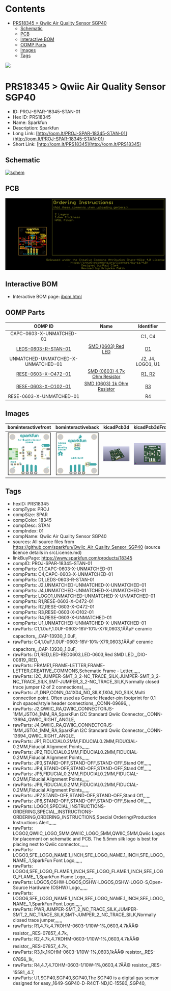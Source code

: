 



Contents
========

* [PRS18345 > Qwiic Air Quality Sensor SGP40](#prs18345--qwiic-air-quality-sensor-sgp40)
	* [Schematic](#schematic)
	* [PCB](#pcb)
	* [Interactive BOM](#interactive-bom)
	* [OOMP Parts](#oomp-parts)
	* [Images](#images)
	* [Tags](#tags)
  
![][im]
# PRS18345 > Qwiic Air Quality Sensor SGP40

- ID: PROJ-SPAR-18345-STAN-01
- Hex ID: PRS18345
- Name: Sparkfun
- Description: Sparkfun
- Long Link: [http://oom.lt/PROJ-SPAR-18345-STAN-01](http://oom.lt/PROJ-SPAR-18345-STAN-01)
- Short Link: [http://oom.lt/PRS18345](http://oom.lt/PRS18345)

## Schematic
  
[![schem](eagleSchemImage.png)](eagleSchemImage.png)
## PCB
  
[![pcb](eagleImage.png)](eagleImage.png)
## Interactive BOM

- Interactive BOM page: [ibom.html](https://htmlpreview.github.io/?https://github.com/oomlout/oomlout_OOMP_projects/blob/main/PROJ-SPAR-18345-STAN-01/kicad/bom/ibom.html)

## OOMP Parts
  

|OOMP ID|Name|Identifier|
| :---: | :---: | :---: |
|CAPC-0603-X-UNMATCHED-01||C1, C4|
|[LEDS-0603-R-STAN-01](https://github.com/oomlout/oomlout_OOMP_parts/tree/main/LEDS-0603-R-STAN-01/)|[SMD (0603) Red LED](https://github.com/oomlout/oomlout_OOMP_parts/tree/main/LEDS-0603-R-STAN-01/)|[D1](https://github.com/oomlout/oomlout_OOMP_parts/tree/main/LEDS-0603-R-STAN-01/)|
|UNMATCHED-UNMATCHED-X-UNMATCHED-01||J2, J4, LOGO1, U1|
|[RESE-0603-X-O472-01](https://github.com/oomlout/oomlout_OOMP_parts/tree/main/RESE-0603-X-O472-01/)|[SMD (0603) 4.7k Ohm Resistor](https://github.com/oomlout/oomlout_OOMP_parts/tree/main/RESE-0603-X-O472-01/)|[R1, R2](https://github.com/oomlout/oomlout_OOMP_parts/tree/main/RESE-0603-X-O472-01/)|
|[RESE-0603-X-O102-01](https://github.com/oomlout/oomlout_OOMP_parts/tree/main/RESE-0603-X-O102-01/)|[SMD (0603) 1k Ohm Resistor](https://github.com/oomlout/oomlout_OOMP_parts/tree/main/RESE-0603-X-O102-01/)|[R3](https://github.com/oomlout/oomlout_OOMP_parts/tree/main/RESE-0603-X-O102-01/)|
|RESE-0603-X-UNMATCHED-01||R4|

## Images
  
  

|bominteractivefront|bominteractiveback|kicadPcb3d|kicadPcb3dFront|kicadPcb3dBack|eagleImage|eagleSchemImage|pcbdraw|pcbdrawback|
| :---: | :---: | :---: | :---: | :---: | :---: | :---: | :---: | :---: |
|[![bominteractivefront](bomFront_140.png)](bomFront.png)|[![bominteractiveback](bomBack_140.png)](bomBack.png)|[![kicadPcb3d](kicadPcb3d_140.png)](kicadPcb3d.png)|[![kicadPcb3dFront](kicadPcb3dFront_140.png)](kicadPcb3dFront.png)|[![kicadPcb3dBack](kicadPcb3dBack_140.png)](kicadPcb3dBack.png)|[![eagleImage](eagleImage_140.png)](eagleImage.png)|[![eagleSchemImage](eagleSchemImage_140.png)](eagleSchemImage.png)|[![pcbdraw](pcbdraw_140.png)](pcbdraw.png)|[![pcbdrawback](pcbdrawBack_140.png)](pcbdrawBack.png)|

## Tags

- hexID: PRS18345
- oompType: PROJ
- oompSize: SPAR
- oompColor: 18345
- oompDesc: STAN
- oompIndex: 01
- oompName: Qwiic Air Quality Sensor SGP40
- sources: All source files from https://github.com/sparkfun/Qwiic_Air_Quality_Sensor_SGP40 (source licence details in srcLicense.md)
- linkBuyPage: https://www.sparkfun.com/products/18345
- oompID: PROJ-SPAR-18345-STAN-01
- oompParts: C1,CAPC-0603-X-UNMATCHED-01
- oompParts: C4,CAPC-0603-X-UNMATCHED-01
- oompParts: D1,LEDS-0603-R-STAN-01
- oompParts: J2,UNMATCHED-UNMATCHED-X-UNMATCHED-01
- oompParts: J4,UNMATCHED-UNMATCHED-X-UNMATCHED-01
- oompParts: LOGO1,UNMATCHED-UNMATCHED-X-UNMATCHED-01
- oompParts: R1,RESE-0603-X-O472-01
- oompParts: R2,RESE-0603-X-O472-01
- oompParts: R3,RESE-0603-X-O102-01
- oompParts: R4,RESE-0603-X-UNMATCHED-01
- oompParts: U1,UNMATCHED-UNMATCHED-X-UNMATCHED-01
- rawParts: C1,1.0uF,1.0UF-0603-16V-10%-X7R,0603,1ÃÂµF ceramic capacitors,,,CAP-13930,,1.0uF,
- rawParts: C4,1.0uF,1.0UF-0603-16V-10%-X7R,0603,1ÃÂµF ceramic capacitors,,,CAP-13930,,1.0uF,
- rawParts: D1,RED,LED-RED0603,LED-0603,Red SMD LED,,,DIO-00819,,RED,
- rawParts: FRAME1,FRAME-LETTER,FRAME-LETTER,CREATIVE_COMMONS,Schematic Frame - Letter,,,,,,
- rawParts: I2C,JUMPER-SMT_3_2-NC_TRACE_SILK,JUMPER-SMT_3_2-NC_TRACE_SILK,SMT-JUMPER_3_2-NC_TRACE_SILK,Normally closed trace jumper (2 of 2 connections),,,,,,
- rawParts: J1,DNP,CONN_041X04_NO_SILK,1X04_NO_SILK,Multi connection point. Often used as Generic Header-pin footprint for 0.1 inch spaced/style header connections,,,CONN-09696,,,
- rawParts: J2,QWIIC_RA,QWIIC_CONNECTORJS-1MM,JST04_1MM_RA,SparkFun I2C Standard Qwiic Connector,,,CONN-13694,,QWIIC_RIGHT_ANGLE,
- rawParts: J4,QWIIC_RA,QWIIC_CONNECTORJS-1MM,JST04_1MM_RA,SparkFun I2C Standard Qwiic Connector,,,CONN-13694,,QWIIC_RIGHT_ANGLE,
- rawParts: JP1,FIDUCIAL0.2MM,FIDUCIAL0.2MM,FIDUCIAL-0.2MM,Fiducial Alignment Points,,,,,,
- rawParts: JP2,FIDUCIAL0.2MM,FIDUCIAL0.2MM,FIDUCIAL-0.2MM,Fiducial Alignment Points,,,,,,
- rawParts: JP3,STAND-OFF,STAND-OFF,STAND-OFF,Stand Off,,,,,,
- rawParts: JP4,STAND-OFF,STAND-OFF,STAND-OFF,Stand Off,,,,,,
- rawParts: JP5,FIDUCIAL0.2MM,FIDUCIAL0.2MM,FIDUCIAL-0.2MM,Fiducial Alignment Points,,,,,,
- rawParts: JP6,FIDUCIAL0.2MM,FIDUCIAL0.2MM,FIDUCIAL-0.2MM,Fiducial Alignment Points,,,,,,
- rawParts: JP7,STAND-OFF,STAND-OFF,STAND-OFF,Stand Off,,,,,,
- rawParts: JP8,STAND-OFF,STAND-OFF,STAND-OFF,Stand Off,,,,,,
- rawParts: LOGO1,SPECIAL_INSTRUCTIONS-ORDERING,SPECIAL_INSTRUCTIONS-ORDERING,ORDERING_INSTRUCTIONS,Special Ordering/Production Instructions Alert,,,,,,
- rawParts: LOGO2,QWIIC_LOGO_5MM,QWIIC_LOGO_5MM,QWIIC_5MM,Qwiic Logos for placement on schematic and PCB. The 5.5mm silk logo is best for placing next to Qwiic connector.,,,,,,
- rawParts: LOGO3,SFE_LOGO_NAME.1_INCH,SFE_LOGO_NAME.1_INCH,SFE_LOGO_NAME_.1,SparkFun Font Logo,,,,,,
- rawParts: LOGO4,SFE_LOGO_FLAME.1_INCH,SFE_LOGO_FLAME.1_INCH,SFE_LOGO_FLAME_.1,SparkFun Flame Logo,,,,,,
- rawParts: LOGO5,OSHW-LOGOS,OSHW-LOGOS,OSHW-LOGO-S,Open-Source Hardware (OSHW) Logo,,,,,,
- rawParts: LOGO6,SFE_LOGO_NAME.1_INCH,SFE_LOGO_NAME.1_INCH,SFE_LOGO_NAME_.1,SparkFun Font Logo,,,,,,
- rawParts: PWR,JUMPER-SMT_2_NC_TRACE_SILK,JUMPER-SMT_2_NC_TRACE_SILK,SMT-JUMPER_2_NC_TRACE_SILK,Normally closed trace jumper,,,,,,
- rawParts: R1,4.7k,4.7KOHM-0603-1/10W-1%,0603,4.7kÃÂ© resistor,,,RES-07857,,4.7k,
- rawParts: R2,4.7k,4.7KOHM-0603-1/10W-1%,0603,4.7kÃÂ© resistor,,,RES-07857,,4.7k,
- rawParts: R3,1k,1KOHM-0603-1/10W-1%,0603,1kÃÂ© resistor,,,RES-07856,,1k,
- rawParts: R4,4.7,4.7OHM-0603-1/10W-1%,0603,4.7ÃÂ© resistor,,,RES-15581,,4.7,
- rawParts: U1,SGP40,SGP40,SGP40,The SGP40 is a digital gas sensor designed for easy,,1649-SGP40-D-R4CT-ND,IC-15580,,SGP40,



[im]: kicadPcb3d_450.png
